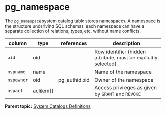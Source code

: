 # pg_namespace 

The `pg_namespace` system catalog table stores namespaces. A namespace is the structure underlying SQL schemas: each namespace can have a separate collection of relations, types, etc. without name conflicts.

|column|type|references|description|
|------|----|----------|-----------|
|`oid`|oid| |Row identifier \(hidden attribute; must be explicitly selected\)|
|`nspname`|name| |Name of the namespace|
|`nspowner`|oid|pg\_authid.oid|Owner of the namespace|
|`nspacl`|aclitem\[\]| |Access privileges as given by `GRANT` and `REVOKE`|

**Parent topic:** [System Catalogs Definitions](../system_catalogs/catalog_ref-html.html)

